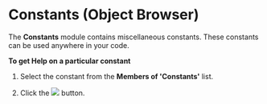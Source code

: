
# Constants (Object Browser)

The  **Constants** module contains miscellaneous constants. These constants can be used anywhere in your code.

 **To get Help on a particular constant**




1. Select the constant from the  **Members of 'Constants'** list.
    
2. Click the 
![](../images/but_help_ZA01201583.gif) button.
    

